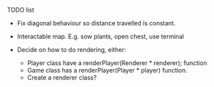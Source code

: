 TODO list
* Fix diagonal behaviour so distance travelled is constant.
* Interactable map. E.g. sow plants, open chest, use terminal

* Decide on how to do rendering, either:
  * Player class have a renderPlayer(Renderer * renderer); function
  * Game class has a renderPlayer(Player * player) function.
  * Create a renderer class?